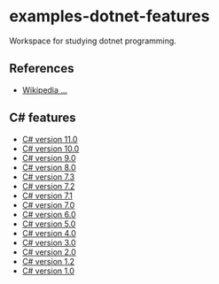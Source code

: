 # examples-dotnet-features
Workspace for studying dotnet programming.

## References

- [Wikipedia ...](https://en.wikipedia.org/wiki/C_Sharp_(programming_language))


## C# features

- [C# version 11.0](./src/Examples.Features.CS110.Tests/)
- [C# version 10.0](./src/Examples.Features.CS100.Tests/)
- [C# version 9.0](./src/Examples.Features.CS90.Tests/)
- [C# version 8.0](./src/Examples.Features.CS80.Tests/)
- [C# version 7.3](./src/Examples.Features.CS73.Tests/)
- [C# version 7.2](./src/Examples.Features.CS72.Tests/)
- [C# version 7.1](./src/Examples.Features.CS71.Tests/)
- [C# version 7.0](./src/Examples.Features.CS70.Tests/)
- [C# version 6.0](./src/Examples.Features.CS60.Tests/)
- [C# version 5.0](./src/Examples.Features.CS50.Tests/)
- [C# version 4.0](./src/Examples.Features.CS40.Tests/)
- [C# version 3.0](./docs/Features/CS3.0.md)
- [C# version 2.0](./docs/Features/CS2.0.md)
- [C# version 1.2](./docs/Features/CS1.2.md)
- [C# version 1.0](./docs/Features/CS1.0.md)
